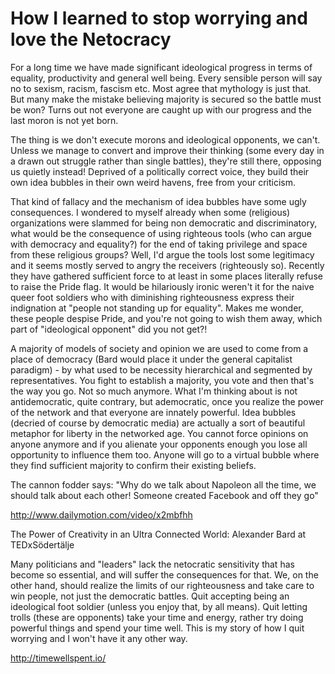 
# How I learned to stop worrying and love the Netocracy



For a long time we have made significant ideological progress in terms of equality, productivity and general well being. Every sensible person will say no to sexism, racism, fascism etc. Most agree that mythology is just that. But many make the mistake believing majority is secured so the battle must be won? Turns out not everyone are caught up with our progress and the last moron is not yet born.

The thing is we don't execute morons and ideological opponents, we can't. Unless we manage to convert and improve their thinking (some every day in a drawn out struggle rather than single battles), they're still there, opposing us quietly instead! Deprived of a politically correct voice, they build their own idea bubbles in their own weird havens, free from your criticism.

That kind of fallacy and the mechanism of idea bubbles have some ugly consequences. I wondered to myself already when some (religious) organizations were slammed for being non democratic and discriminatory, what would be the consequence of using righteous tools (who can argue with democracy and equality?) for the end of taking privilege and space from these religious groups? Well, I'd argue the tools lost some legitimacy and it seems mostly served to angry the receivers (righteously so). Recently they have gathered sufficient force to at least in some places literally refuse to raise the Pride flag. It would be hilariously ironic weren't it for the naive queer foot soldiers who with diminishing righteousness express their indignation at "people not standing up for equality". Makes me wonder, these people despise Pride, and you're not going to wish them away, which part of "ideological opponent" did you not get?!

A majority of models of society and opinion we are used to come from a place of democracy (Bard would place it under the general capitalist paradigm) - by what used to be necessity hierarchical and segmented by representatives. You fight to establish a majority, you vote and then that's the way you go. Not so much anymore. What I'm thinking about is not antidemocratic, quite contrary, but ademocratic, once you realize the power of the network and that everyone are innately powerful. Idea bubbles (decried of course by democratic media) are actually a sort of beautiful metaphor for liberty in the networked age. You cannot force opinions on anyone anymore and if you alienate your opponents enough you lose all opportunity to influence them too. Anyone will go to a virtual bubble where they find sufficient majority to confirm their existing beliefs.


The cannon fodder says: "Why do we talk about Napoleon all the time, we should talk about each other! Someone created Facebook and off they go"



http://www.dailymotion.com/video/x2mbfhh



The Power of Creativity in an Ultra Connected World: Alexander Bard at TEDxSödertälje

Many politicians and "leaders" lack the netocratic sensitivity that has become so essential, and will suffer the consequences for that. We, on the other hand, should realize the limits of our righteousness and take care to win people, not just the democratic battles. Quit accepting being an ideological foot soldier (unless you enjoy that, by all means). Quit letting trolls (these are opponents) take your time and energy, rather try doing powerful things and spend your time well. This is my story of how I quit worrying and I won't have it any other way.

http://timewellspent.io/
